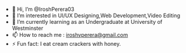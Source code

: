- 👋 Hi, I’m @IroshPerera03
- 👀 I’m interested in UI/UX Designing,Web Development,Video Editing
- 🌱 I’m currently learning as an Undergraduate at University of Westminster
- 📫 How to reach me : iroshvperera@gmail.com
- ⚡ Fun fact: I eat cream crackers with honey.
